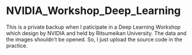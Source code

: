 # NVIDIA_Workshop_Deep_Learning
This is a private backup when I paticipate in a Deep Learning Workshop which design by NVIDIA and held by Ritsumeikan University. The data and the images shouldn't be opened. So, I just upload the source code in the practice.
